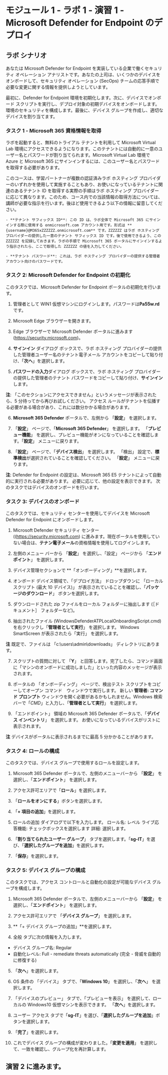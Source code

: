 ﻿# モジュール 1 - ラボ 1 - 演習 1 - Microsoft Defender for Endpoint のデプロイ

## ラボ シナリオ

あなたは Microsoft Defender for Endpoint を実装している企業で働くセキュリティ オペレーション アナリストです。あなたの上司は、いくつかのデバイスをオンボードして、セキュリティ オペレーション (SecOps) チームの応答手順で必要な変更に関する情報を提供しようとしています。

最初に、Defender for Endpoint 環境を初期化します。次に、デバイスでオンボード スクリプトを実行し、デプロイ対象の初期デバイスをオンボードします。環境のセキュリティを構成します。最後に、デバイス グループを作成し、適切なデバイスを割り当てます。

### タスク 1 - Microsoft 365 資格情報を取得

ラボを起動すると、無料のトライアル テナントを利用して Microsoft Virtual Lab 環境にアクセスできるようになります。このテナントには自動的に一意のユーザー名とパスワードが割り当てられます。Microsoft Virtual Lab 環境で Azure と Microsoft 365 にサインインするには、このユーザー名とパスワードを取得する必要があります。 

このコースは、学習パートナーが複数の認証済みラボ ホスティング プロバイダーのいずれかを使用して実施することもあり、お使いになっているテナントに関連のあるテナント ID を取得する実際の手順はラボ ホスティング プロバイダーに応じて異なります。このため、コース内での当該情報の取得方法については、講師が必要な指示を行います。後ほど使用できるよう以下の情報に留意してください。

	- **テナント サフィックス ID**: この ID は、ラボ全体で Microsoft 365 にサインインする際に使用する onmicrosoft.com アカウント用です。形式は **{username}@M365xZZZZZZ.onmicrosoft.com** です。ZZZZZZ はラボ ホスティング プロバイダーの提供した一意のテナント サフィックス ID です。後で使用できるよう、この ZZZZZZ を記録しておきます。ラボの手順で Microsoft 365 ポータルにサインインするよう指示されたら、ここで取得した ZZZZZZ の値を入力してください。
    
	- **テナント パスワード**: これは、ラボ ホスティング プロバイダーの提供する管理者アカウント向けのパスワードです。
	

### タスク 2: Microsoft Defender for Endpoint の初期化

このタスクでは、Microsoft Defender for Endpoint ポータルの初期化を行います。

1. 管理者として WIN1 仮想マシンにログインします。パスワードは**Pa55w.rd** です。  

2. Microsoft Edge ブラウザーを開きます。

3. Edge ブラウザーで Microsoft Defender ポータルに進みます (https://security.microsoft.com)。

4. **サインイン** ダイアログ ボックスで、ラボ ホスティング プロバイダーの提供した管理者ユーザー名のテナント電子メール アカウントをコピーして貼り付け、「**次へ**」を選択します。

5. **パスワードの入力**ダイアログ ボックスで、ラボ ホスティング プロバイダーの提供した管理者のテナント パスワードをコピーして貼り付け、**サインイン**します。

**注**: 「このセクションにアクセスできません」というメッセージが表示されたら、5 分待ってから再びお試しください。  アクセス ルールがテナントを伝播する必要がある場合があり、これには数分かかる場合があります。  

6. **Microsoft 365 Defender** ポータルで、左側から 「**設定**」 を選択します。

7. 「**設定**」 ページで、「**Microsoft 365 Defender**」 を選択します。  「**プレビュー機能**」 を選択し、プレビュー機能がオンになっていることを確認します。「**設定**」 メニューに戻ります。

8. 「**設定**」 ページで、「**デバイス検出**」 を選択します。  「検出」 設定で、**標準検出**が選択されていることを確認してください。  「**設定**」 メニューに戻ります。

**注**: Defender for Endpoint の設定は、Microsoft 365 E5 テナントによって自動的に実行される必要があります。  必要に応じて、他の設定を表示できます。  次のタスクではデバイスのオンボードを行います。  

### タスク 3: デバイスのオンボード

このタスクでは、セキュリティ センターを使用してデバイスを Microsoft Defender for Endpoint にオンボードします。

1. Microsoft Defender セキュリティ センター ((https://security.microsoft.com) に進みます。現在ポータルを使用していない場合は、**テナン電子メール**の資格情報を使用してログインします。

2. 左側のメニュー バーから 「**設定**」 を選択し、「設定」 ページから 「**エンドポイント**」 を選択します。

3. デバイス管理セクションで **「オンボーディング」**を選択します。

4. オンボード デバイス領域で、「デプロイ方法」 ドロップダウンに 「ローカル スクリプト (最大 10 デバイス)」 が表示されていることを確認し、「**パッケージのダウンロード**」 ボタンを選択します。 

5. ダウンロードされた zip ファイルをローカル フォルダーに抽出します (［ドキュメント］ フォルダーなど)。

6. 抽出されたファイル (WindowsDefenderATPLocalOnboardingScript.cmd) を右クリックし「**管理者として実行**」 を選択します。  Windows SmartScreen が表示されたら「実行」 を選択します。

**注** 既定で、ファイルは 「c:\users\admin\downloads」 ディレクトリにあります。
    
7. スクリプトの質問に対して 「**Y**」 と回答します。完了したら、コマンド画面に「マシンのオンボードに成功しました」といった内容のメッセージが表示されます。 

8. ポータルの 「オンボーディング」 ページで、検出テスト スクリプトをコピーしてオープン コマンド　ウィンドウで実行します。  新しい **管理者: コマンド プロンプト** ウィンドウを開く必要があるかもしれません。Windows 検索バーで「*CMD*」と入力し、「**管理者として実行**」 を選択します。

9. 「エンドポイント」 領域の Microsoft 365 Defender ポータルで、「**デバイス インベントリ**」 を選択します。  お使いになっているデバイスがリストに表示されます。

**注** デバイスがポータルに表示されるまでに最高 5 分かかることがあります。


### タスク 4: ロールの構成

このタスクでは、デバイス グループで使用するロールを設定します。

1. Microsoft 365 Defender ポータルで、左側のメニューバーから 「**設定**」 を選択し、「**エンドポイント**」 を選択します。 

2. アクセス許可エリアで「**ロール**」を選択します。

3. 「**ロールをオンにする**」ボタンを選択します。

4. 「**+ 項目の追加**」を選択します。

5. ロールの追加 ダイアログで以下を入力します。
    ロール名: レベル
    ライブ応答機能: チェックボックスを選択します
    詳細: 選択します。

6. 「**割り当てられたユーザー グループ**」 タブを選択します。「**sg-IT**」を選び、「**選択したグループを追加**」を選択します。

7. 「**保存**」を選択します。


### タスク 5: デバイス グループの構成

このタスクでは、アクセス コントロールと自動化の設定が可能なデバイス グループを構成します。

1. Microsoft 365 Defender ポータルで、左側のメニューバーから 「**設定**」 を選択し、「**エンドポイント**」 を選択します。 

2. アクセス許可エリアで 「**デバイス グループ**」 を選択します。

3. **「+ デバイス グループの追加」**を選択します。

4. 全般 タブに次の情報を入力します。

- デバイス グループ名: Regular
- 自動化レベル: Full - remediate threats automatically (完全 - 脅威を自動的に修復する)

5. 「**次へ**」を選択します。

6. OS 条件の 「デバイス」 タブで、「**Windows 10**」 を選択し、「**次へ**」 を選択します。

7. 「デバイスのプレビュー」 タブで、「プレビューを表示」 を選択して、ローカルの Windows10 仮想マシンを表示できます。  「**次へ**」を選択します。

8. ユーザー アクセス タブで「**sg-IT**」を選び、「**選択したグループを追加**」ボタンを選択します。

9. 「**完了**」を選択します。

10. これでデバイス グループの構成が変わりました。「**変更を適用**」 を選択して、一致を確認し、グループ化を再計算します。


## 演習 2 に進みます。

